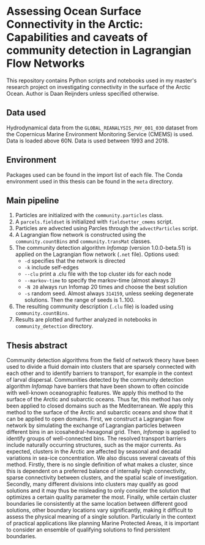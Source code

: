 # Assessing Ocean Surface Connectivity in the Arctic: Capabilities and caveats of community detection in Lagrangian Flow Networks

This repository contains Python scripts and notebooks used in my master's research project on investigating connectivity in the surface of the Arctic Ocean. Author is Daan Reijnders unless specified otherwise.

## Data used
Hydrodynamical data from the `GLOBAL_REANALYSIS_PHY_001_030` dataset from the Copernicus Marine Environment Monitoring Service (CMEMS) is used. Data is loaded above 60N. Data is used between 1993 and 2018.

## Environment
Packages used can be found in the import list of each file. The Conda environment used in this thesis can be found in the `meta` directory. 

## Main pipeline
1. Particles are initialized with the `community.particles` class.
2. A `parcels.fieldset` is initialized with `fieldsetter_cmems` script.
3. Particles are advected using Parcles through the `advectParticles` script.
4. A Lagrangian flow network is constructed using the `community.countBins` and `community.transMat` classes.
5. The community detection algorithm *Infomap* (version 1.0.0-beta.51) is applied on the Lagrangian flow network (`.net` file). Options used:
    * `-d` specifies that the network is directed
    * `-k` include self-edges
    * `--clu` print a .clu file with the top cluster ids for each node
    * `--markov-time` to specify the markov-time (almost always 2)
    * `-N 20` always run Infomap 20 times and choose the best solution
    * `-s` random seed. Almost always `314159`, unless seeking degenerate solutions. Then the range of seeds is 1..100.
6. The resulting community description (`.clu` file) is loaded using `community.countBins`.
7. Results are plotted and further analyzed in notebooks in `community_detection` directory.

## Thesis abstract
Community detection algorithms from the field of network theory have been used to divide a fluid domain into clusters that are sparsely connected with each other and to identify barriers to transport, for example in the context of larval dispersal. Communities detected by the community detection algorithm *Infomap* have barriers that have been shown to often coincide with well-known oceanographic features. We apply this method to the surface of the Arctic and subarctic oceans. Thus far, this method has only been applied to closed domains such as the Mediterranean. We apply this method to the surface of the Arctic and subarctic oceans and show that it can be applied to open domains. First, we construct a Lagrangian flow network by simulating the exchange of Lagrangian particles between different bins in an icosahedral-hexagonal grid. Then, *Infomap* is applied to identify groups of well-connected bins. The resolved transport barriers include naturally occurring structures, such as the major currents. As expected, clusters in the Arctic are affected by seasonal and decadal variations in sea-ice concentration. We also discuss several caveats of this method. Firstly, there is no single definition of what makes a cluster, since this is dependent on a preferred balance of internally high connectivity, sparse connectivity between clusters, and the spatial scale of investigation. Secondly, many different divisions into clusters may qualify as good solutions and it may thus be misleading to only consider the solution that optimizes a certain quality parameter the most. Finally, while certain cluster boundaries lie consistently at the same location between different good solutions, other boundary locations vary significantly, making it difficult to assess the physical meaning of a single solution. Particularly in the context of practical applications like planning Marine Protected Areas, it is important to consider an ensemble of qualifying solutions to find persistent boundaries.
